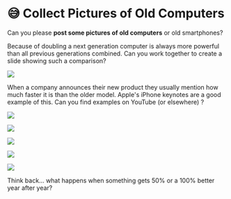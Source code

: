 # 😅 Collect Pictures of Old Computers

Can you please **post some pictures of old computers** or old smartphones?

Because of doubling a next generation computer is always more powerful than all previous generations combined. Can you work together to create a slide showing such a comparison?

![](https://media1-production-mightynetworks.imgix.net/asset/34806602/Slide13.PNG?ixlib=rails-0.3.0\&fm=jpg\&q=75\&auto=format\&w=1400\&h=1400\&fit=max\&impolicy=ResizeCrop\&constraint=downsize\&aspect=fit)

When a company announces their new product they usually mention how much faster it is than the older model. Apple's iPhone keynotes are a good example of this. Can you find examples on YouTube (or elsewhere) ?

![](https://media1-production-mightynetworks.imgix.net/asset/34806509/Slide8.PNG?ixlib=rails-0.3.0\&fm=jpg\&q=75\&auto=format\&w=1400\&h=1400\&fit=max\&impolicy=ResizeCrop\&constraint=downsize\&aspect=fit)

![](https://media1-production-mightynetworks.imgix.net/asset/34806520/Slide9.PNG?ixlib=rails-0.3.0\&fm=jpg\&q=75\&auto=format\&w=1400\&h=1400\&fit=max\&impolicy=ResizeCrop\&constraint=downsize\&aspect=fit)

![](https://media1-production-mightynetworks.imgix.net/asset/34806529/Slide10.PNG?ixlib=rails-0.3.0\&fm=jpg\&q=75\&auto=format\&w=1400\&h=1400\&fit=max\&impolicy=ResizeCrop\&constraint=downsize\&aspect=fit)

![](https://media1-production-mightynetworks.imgix.net/asset/34806538/Slide11.PNG?ixlib=rails-0.3.0\&fm=jpg\&q=75\&auto=format\&w=1400\&h=1400\&fit=max\&impolicy=ResizeCrop\&constraint=downsize\&aspect=fit)

![](https://media1-production-mightynetworks.imgix.net/asset/34806554/Slide12.PNG?ixlib=rails-0.3.0\&fm=jpg\&q=75\&auto=format\&w=1400\&h=1400\&fit=max\&impolicy=ResizeCrop\&constraint=downsize\&aspect=fit)

Think back... what happens when something gets 50% or a 100% better year after year?
